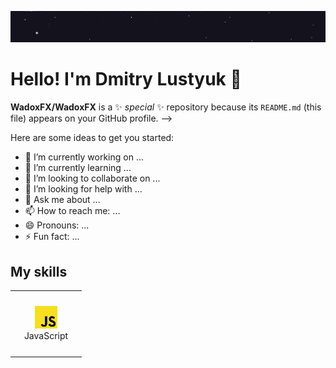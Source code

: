 <a href="https://github.com/WadoxFX"><img src="https://github.com/WadoxFX/WadoxFX/blob/main/images/header.gif" alt="Header"></a>

# Hello! I'm Dmitry Lustyuk 👋

**WadoxFX/WadoxFX** is a ✨ _special_ ✨ repository because its `README.md` (this file) appears on your GitHub profile. -->

Here are some ideas to get you started:

- 🔭 I’m currently working on ...
- 🌱 I’m currently learning ...
- 👯 I’m looking to collaborate on ...
- 🤔 I’m looking for help with ...
- 💬 Ask me about ...
- 📫 How to reach me: ...
- 😄 Pronouns: ...
- ⚡ Fun fact: ...

<h2 id="skills">My skills</h2>

<table width='100%'>
  <tr>
    <td align="center" width="100" height="100">
      <a href="#skills">
        <img src="https://github.com/WadoxFX/WadoxFX/blob/main/images/javascript.svg" width="36" height="36" alt="JavaScript icon" />
      </a>
      <br>JavaScript
    </td>
  </tr> 
</table>
